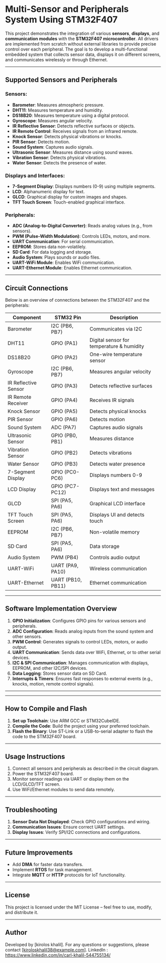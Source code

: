 # Multi-Sensor and Peripherals System Using STM32F407

This project demonstrates the integration of various **sensors**, **displays**, and **communication modules** with the **STM32F407 microcontroller**. All drivers are implemented from scratch without external libraries to provide precise control over each peripheral. The goal is to develop a multi-functional embedded system that collects sensor data, displays it on different screens, and communicates wirelessly or through Ethernet.

---

## Supported Sensors and Peripherals

### **Sensors:**
- **Barometer**: Measures atmospheric pressure.
- **DHT11**: Measures temperature and humidity.
- **DS18B20**: Measures temperature using a digital protocol.
- **Gyroscope**: Measures angular velocity.
- **IR Reflective Sensor**: Detects reflective surfaces or objects.
- **IR Remote Control**: Receives signals from an infrared remote.
- **Knock Sensor**: Detects physical vibrations or knocks.
- **PIR Sensor**: Detects motion.
- **Sound System**: Captures audio signals.
- **Ultrasonic Sensor**: Measures distance using sound waves.
- **Vibration Sensor**: Detects physical vibrations.
- **Water Sensor**: Detects the presence of water.

### **Displays and Interfaces:**
- **7-Segment Display**: Displays numbers (0-9) using multiple segments.
- **LCD**: Alphanumeric display for text.
- **GLCD**: Graphical display for custom images and shapes.
- **TFT Touch Screen**: Touch-enabled graphical interface.

### **Peripherals:**
- **ADC (Analog-to-Digital Converter)**: Reads analog values (e.g., from sensors).
- **PWM (Pulse-Width Modulation)**: Controls LEDs, motors, and more.
- **UART Communication**: For serial communication.
- **EEPROM**: Stores data non-volatilely.
- **SD Card**: For data logging and storage.
- **Audio System**: Plays sounds or audio files.
- **UART-WiFi Module**: Enables WiFi communication.
- **UART-Ethernet Module**: Enables Ethernet communication.

---

## Circuit Connections

Below is an overview of connections between the STM32F407 and the peripherals:

| **Component**        | **STM32 Pin**   | **Description** |
|----------------------|-----------------|-----------------|
| Barometer            | I2C (PB6, PB7)  | Communicates via I2C |
| DHT11                | GPIO (PA1)      | Digital sensor for temperature & humidity |
| DS18B20              | GPIO (PA2)      | One-wire temperature sensor |
| Gyroscope            | I2C (PB6, PB7)  | Measures angular velocity |
| IR Reflective Sensor | GPIO (PA3)      | Detects reflective surfaces |
| IR Remote Receiver   | GPIO (PA4)      | Receives IR signals |
| Knock Sensor         | GPIO (PA5)      | Detects physical knocks |
| PIR Sensor           | GPIO (PA6)      | Detects motion |
| Sound System         | ADC (PA7)       | Captures audio signals |
| Ultrasonic Sensor    | GPIO (PB0, PB1) | Measures distance |
| Vibration Sensor     | GPIO (PB2)      | Detects vibrations |
| Water Sensor         | GPIO (PB3)      | Detects water presence |
| 7-Segment Display    | GPIO (PC0-PC6)  | Displays numbers 0-9 |
| LCD Display          | GPIO (PC7-PC12) | Displays text and messages |
| GLCD                 | SPI (PA5, PA6)  | Graphical LCD interface |
| TFT Touch Screen     | SPI (PA5, PA6)  | Displays UI and detects touch |
| EEPROM               | I2C (PB6, PB7)  | Non-volatile memory |
| SD Card              | SPI (PA5, PA6)  | Data storage |
| Audio System         | PWM (PB4)       | Controls audio output |
| UART-WiFi            | UART (PA9, PA10)| Wireless communication |
| UART-Ethernet        | UART (PB10, PB11)| Ethernet communication |

---

## Software Implementation Overview

1. **GPIO Initialization**: Configures GPIO pins for various sensors and peripherals.
2. **ADC Configuration**: Reads analog inputs from the sound system and other sensors.
3. **PWM Control**: Generates signals to control LEDs, motors, or audio output.
4. **UART Communication**: Sends data over WiFi, Ethernet, or to other serial devices.
5. **I2C & SPI Communication**: Manages communication with displays, EEPROM, and other I2C/SPI devices.
6. **Data Logging**: Stores sensor data on SD Card.
7. **Interrupts & Timers**: Ensures fast responses to external events (e.g., knocks, motion, remote control signals).

---

---

## How to Compile and Flash

1. **Set up Toolchain**: Use ARM GCC or STM32CubeIDE.
2. **Compile the Code**: Build the project using your preferred toolchain.
3. **Flash the Binary**: Use ST-Link or a USB-to-serial adapter to flash the code to the STM32F407 board.

---

## Usage Instructions

1. Connect all sensors and peripherals as described in the circuit diagram.
2. Power the STM32F407 board.
3. Monitor sensor readings via UART or display them on the LCD/GLCD/TFT screen.
4. Use WiFi/Ethernet modules to send data remotely.

---

## Troubleshooting

1. **Sensor Data Not Displayed**: Check GPIO configurations and wiring.
2. **Communication Issues**: Ensure correct UART settings.
3. **Display Issues**: Verify SPI/I2C connections and configurations.

---

## Future Improvements

- Add **DMA** for faster data transfers.
- Implement **RTOS** for task management.
- Integrate **MQTT** or **HTTP** protocols for IoT functionality.

---

## License

This project is licensed under the MIT License – feel free to use, modify, and distribute it.

---

## Author

Developed by [kirolos khalil]. For any questions or suggestions, please contact [kiroloskhalil38@example.com].
LinkedIn : https://www.linkedin.com/in/carl-khalil-544755134/
